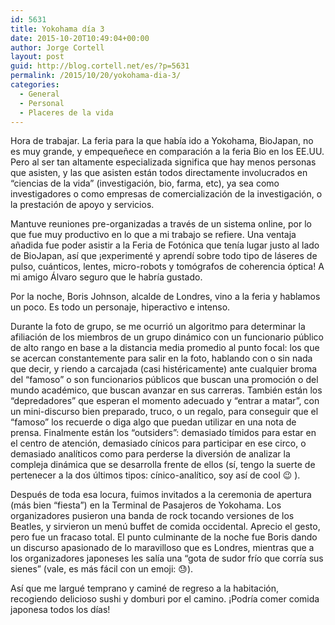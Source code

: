 ```yaml
---
id: 5631
title: Yokohama día 3
date: 2015-10-20T10:49:04+00:00
author: Jorge Cortell
layout: post
guid: http://blog.cortell.net/es/?p=5631
permalink: /2015/10/20/yokohama-dia-3/
categories:
  - General
  - Personal
  - Placeres de la vida
---
```


  
Hora de trabajar. La feria para la que había ido a Yokohama, BioJapan, no es muy grande, y empequeñece en comparación a la feria Bio en los EE.UU. Pero al ser tan altamente especializada significa que hay menos personas que asisten, y las que asisten están todos directamente involucrados en &#8220;ciencias de la vida&#8221; (investigación, bio, farma, etc), ya sea como investigadores o como empresas de comercialización de la investigación, o la prestación de apoyo y servicios.

Mantuve reuniones pre-organizadas a través de un sistema online, por lo que fue muy productivo en lo que a mi trabajo se refiere. Una ventaja añadida fue poder asistir a la Feria de Fotónica que tenía lugar justo al lado de BioJapan, así que ¡experimenté y aprendí sobre todo tipo de láseres de pulso, cuánticos, lentes, micro-robots y tomógrafos de coherencia óptica! A mi amigo Álvaro seguro que le habría gustado.

Por la noche, Boris Johnson, alcalde de Londres, vino a la feria y hablamos un poco. Es todo un personaje, hiperactivo e intenso.

Durante la foto de grupo, se me ocurrió un algoritmo para determinar la afiliación de los miembros de un grupo dinámico con un funcionario público de alto rango en base a la distancia media promedio al punto focal: los que se acercan constantemente para salir en la foto, hablando con o sin nada que decir, y riendo a carcajada (casi histéricamente) ante cualquier broma del &#8220;famoso&#8221; o son funcionarios públicos que buscan una promoción o del mundo académico, que buscan avanzar en sus carreras. También están los &#8220;depredadores&#8221; que esperan el momento adecuado y &#8220;entrar a matar&#8221;, con un mini-discurso bien preparado, truco, o un regalo, para conseguir que el &#8220;famoso&#8221; los recuerde o diga algo que puedan utilizar en una nota de prensa. Finalmente están los &#8220;outsiders&#8221;: demasiado tímidos para estar en el centro de atención, demasiado cínicos para participar en ese circo, o demasiado analíticos como para perderse la diversión de analizar la compleja dinámica que se desarrolla frente de ellos (sí, tengo la suerte de pertenecer a la dos últimos tipos: cínico-analítico, soy así de cool 😉 ).

Después de toda esa locura, fuimos invitados a la ceremonia de apertura (más bien &#8220;fiesta&#8221;) en la Terminal de Pasajeros de Yokohama. Los organizadores pusieron una banda de rock tocando versiones de los Beatles, y sirvieron un menú buffet de comida occidental. Aprecio el gesto, pero fue un fracaso total. El punto culminante de la noche fue Boris dando un discurso apasionado de lo maravilloso que es Londres, mientras que a los organizadores japoneses les salía una &#8220;gota de sudor frío que corría sus sienes&#8221; (vale, es más fácil con un emoji: 😓).

Así que me largué temprano y caminé de regreso a la habitación, recogiendo delicioso sushi y domburi por el camino. ¡Podría comer comida japonesa todos los días!